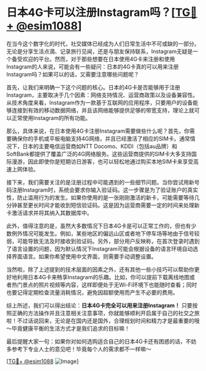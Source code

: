 # 日本4G卡可以注册Instagram吗？[[TG💪+ @esim1088](https://t.me/s/esim1088)]

在当今这个数字化的时代，社交媒体已经成为人们日常生活中不可或缺的一部分。无论是分享生活点滴、记录旅行见闻，还是与朋友保持联系，Instagram无疑是一个备受欢迎的平台。然而，对于那些想要在日本使用4G卡来注册和使用Instagram的人来说，可能会有一些疑问：日本的4G卡真的可以用来注册Instagram吗？如果可以的话，又需要注意哪些问题呢？

首先，让我们来明确一下这个问题的核心。日本的4G卡是否能够用于注册Instagram，主要取决于几个因素：网络支持情况、运营商政策以及设备兼容性。从技术角度来看，Instagram作为一款基于互联网的应用程序，只要用户的设备能够连接到有效的移动数据网络，并且该网络能够提供足够的带宽支持，理论上就可以正常使用Instagram的所有功能。

那么，具体来说，在日本使用4G卡注册Instagram需要做些什么呢？首先，你需要确保你的手机或平板电脑支持4G网络，并且已经激活了相应的SIM卡。通常情况下，日本的主要电信运营商如NTT Docomo、KDDI（包括au品牌）和SoftBank都提供了覆盖广泛的4G网络服务。这些运营商提供的SIM卡大多支持国际漫游，因此即使你是短期访日游客，也可以轻松地通过购买本地SIM卡来享受高速上网体验。

接下来，我们需要关注的是注册过程中可能遇到的一些细节问题。当你尝试用新号码注册Instagram时，系统会要求你输入验证码。这一步骤是为了验证账户的真实性，防止滥用行为的发生。如果你使用的是一张刚刚激活的新卡，可能需要等待几分钟甚至更长时间才能收到短信验证码。这是因为运营商需要一定的时间来处理新卡激活请求并将其纳入其数据库中。

此外，值得注意的是，虽然大多数情况下日本4G卡是可以正常工作的，但也有少数例外情况可能发生。例如，某些地区的偏远山区或者地下停车场等地由于信号较弱，可能导致无法及时接收到验证码。另外，部分用户反映称，在首次登录时遇到了语言设置的问题，因为默认情况下Instagram可能会根据设备的语言环境自动选择界面语言。如果你希望使用中文界面，则需要手动调整设置。

当然啦，除了上述提到的技术层面的因素之外，还有其他一些小技巧可以帮助你更好地利用日本4G卡来畅享Instagram的乐趣。比如，你可以提前下载离线地图或者热门景点的照片视频等内容，这样即便处于无Wi-Fi环境下也能随时查看；同时也要记得定期检查流量消耗情况，避免因超额使用而产生不必要的费用。

综上所述，我们可以得出结论：**日本4G卡完全可以用来注册Instagram！** 只要按照正确的方法操作并且注意相关注意事项，你就能够顺利开启属于自己的社交之旅啦！不过话说回来，无论是在国内还是国外，合理规划时间和精力才是最重要的哦～毕竟健康平衡的生活方式才是我们追求的目标嘛！

最后提醒大家一句：如果你对如何选购适合自己的日本4G卡还有困惑的话，不妨多参考下专业人士的意见吧！毕竟每个人的需求都不一样嘛～

[[TG💪+ @esim1088](https://t.me/s/esim1088) ![Image](https://i.postimg.cc/4NQfJmqS/Snipaste-2025-05-13-00-14-12.png)]